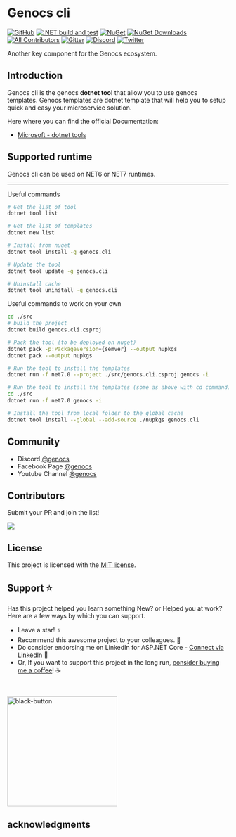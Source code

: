 # Genocs cli

[![GitHub](https://img.shields.io/github/license/Genocs/genocs-library-cli?color=2da44e&style=flat-square)](https://github.com/Genocs/genocs-library-cli/blob/main/LICENSE)
[![.NET build and test](https://github.com/Genocs/genocs-library-cli/actions/workflows/build_and_test.yml/badge.svg)](https://github.com/Genocs/genocs-library-cli/actions/workflows/build_and_test.yml)
[![NuGet](https://img.shields.io/badge/nuget-v.0.0.7-blue)](https://www.nuget.org/packages/Genocs.CLI)
[![NuGet Downloads](https://img.shields.io/nuget/dt/Genocs.CLI.svg)](https://www.nuget.org/packages/Genocs.CLI)
[![All Contributors](https://img.shields.io/badge/all_contributors-1-yellow.svg?style=flat-square)](#contributors)
<a href="https://www.nuget.org/packages/Genocs.WebApiTemplate/" rel="Genocs.WebApiTemplate"></a>
[![Gitter](https://img.shields.io/badge/chat-on%20gitter-blue.svg)](https://gitter.im/genocs/)
[![Discord](https://img.shields.io/discord/1106846706512953385?color=%237289da&label=Discord&logo=discord&logoColor=%237289da&style=flat-square)](https://discord.com/invite/fWwArnkV)
[![Twitter](https://img.shields.io/twitter/follow/genocs?color=1DA1F2&label=Twitter&logo=Twitter&style=flat-square)](https://twitter.com/genocs)



Another key component for the Genocs ecosystem.

## Introduction

Genocs cli is the genocs **dotnet tool**  that allow you to use genocs templates.
Genocs templates are dotnet template that will help you to setup quick and easy your microservice solution.

Here where you can find the official Documentation:
- [Microsoft - dotnet tools](https://learn.microsoft.com/en-us/dotnet/core/tools/global-tools)


## Supported runtime

Genocs cli can be used on NET6 or NET7 runtimes.

---

Useful commands 
``` bash
# Get the list of tool
dotnet tool list

# Get the list of templates
dotnet new list

# Install from nuget
dotnet tool install -g genocs.cli

# Update the tool
dotnet tool update -g genocs.cli

# Uninstall cache
dotnet tool uninstall -g genocs.cli
```


Useful commands to work on your own 
``` bash
cd ./src
# build the project 
dotnet build genocs.cli.csproj

# Pack the tool (to be deployed on nuget) 
dotnet pack -p:PackageVersion={semver} --output nupkgs
dotnet pack --output nupkgs

# Run the tool to install the templates
dotnet run -f net7.0 --project ./src/genocs.cli.csproj genocs -i

# Run the tool to install the templates (some as above with cd command)
cd ./src
dotnet run -f net7.0 genocs -i

# Install the tool from local folder to the global cache
dotnet tool install --global --add-source ./nupkgs genocs.cli
```


## Community

- Discord [@genocs](https://discord.com/invite/fWwArnkV)
- Facebook Page [@genocs](https://facebook.com/Genocs)
- Youtube Channel [@genocs](https://youtube.com/c/genocs)

## Contributors

Submit your PR and join the list!

<a href="https://github.com/Genocs/genocs-library/graphs/contributors">
  <img src="https://contrib.rocks/image?repo=Genocs/genocs-library" />
</a>

## License

This project is licensed with the [MIT license](LICENSE).

## Support :star:

Has this project helped you learn something New? or Helped you at work?
Here are a few ways by which you can support.

-   Leave a star! :star:
-   Recommend this awesome project to your colleagues. 🥇
-   Do consider endorsing me on LinkedIn for ASP.NET Core - [Connect via LinkedIn](https://www.linkedin.com/in/giovanni-emanuele-nocco-b31a5169/) 🦸
-   Or, If you want to support this project in the long run, [consider buying me a coffee](https://www.buymeacoffee.com/genocs)! ☕

<br>
    
<a href="https://www.buymeacoffee.com/genocs"><img width="250" alt="black-button" src="https://user-images.githubusercontent.com/31455818/138557309-27587d91-7b82-4cab-96bb-90f4f4e600f1.png" ></a>

## **acknowledgments**
